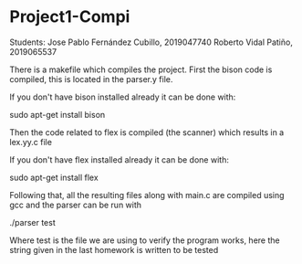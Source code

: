 # Project1-Compi
Students:
Jose Pablo Fernández Cubillo, 2019047740
Roberto Vidal Patiño, 2019065537

There is a makefile which compiles the project.
First the bison code is compiled, this is located in the 
parser.y file.

If you don't have bison installed already it can be done
with:

sudo apt-get install bison

Then the code related to flex is compiled (the scanner)
which results in a lex.yy.c file

If you don't have flex installed already it can be done
with:

sudo apt-get install flex

Following that, all the resulting files along with main.c
are compiled using gcc and the parser can be run with

./parser test

Where test is the file we are using to verify the program
works, here the string given in the last homework is written
to be tested